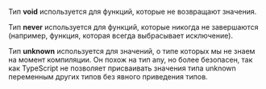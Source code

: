 Тип **void** используется для функций, которые не возвращают значения. 

Тип **never** используется для функций, которые никогда не завершаются (например, функция, которая всегда выбрасывает исключение). 

Тип **unknown** используется для значений, о типе которых мы не знаем на момент компиляции. Он похож на тип any, но более безопасен, так как TypeScript не позволяет присваивать значения типа unknown переменным других типов без явного приведения типов.